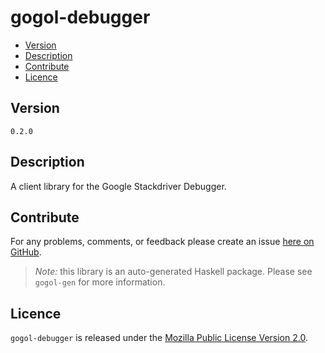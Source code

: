 # gogol-debugger

* [Version](#version)
* [Description](#description)
* [Contribute](#contribute)
* [Licence](#licence)


## Version

`0.2.0`


## Description

A client library for the Google Stackdriver Debugger.


## Contribute

For any problems, comments, or feedback please create an issue [here on GitHub](https://github.com/brendanhay/gogol/issues).

> _Note:_ this library is an auto-generated Haskell package. Please see `gogol-gen` for more information.


## Licence

`gogol-debugger` is released under the [Mozilla Public License Version 2.0](http://www.mozilla.org/MPL/).
